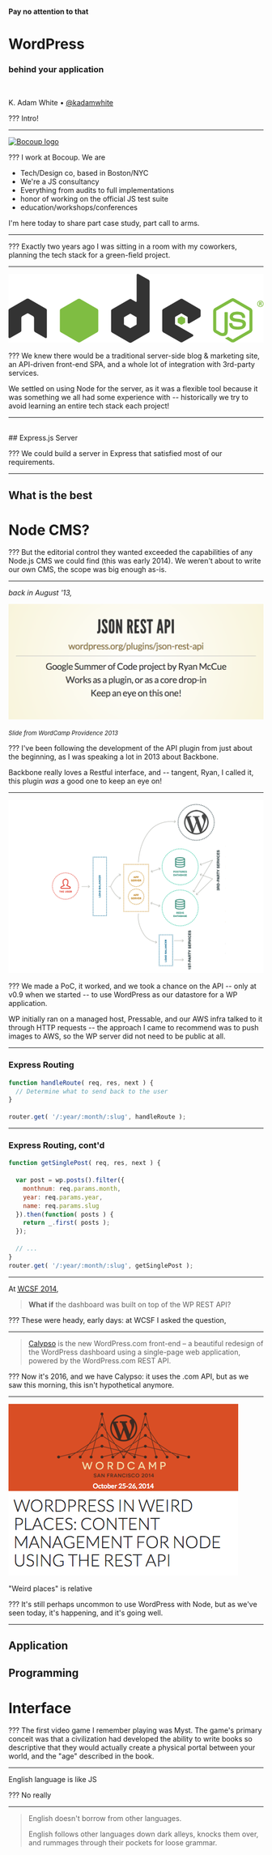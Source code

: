 #### Pay no attention to that
# WordPress
### behind your application

<br>

K. Adam White &bull; [@kadamwhite](https://twitter.com/kadamwhite)

??? Intro!

---

[![Bocoup logo](../../common/images/bocoup-vertical-676.png)](https://www.bocoup.com)

??? I work at Bocoup. We are

- Tech/Design co, based in Boston/NYC
- We're a JS consultancy
- Everything from audits to full implementations
- honor of working on the official JS test suite
- education/workshops/conferences

I'm here today to share part case study, part call to arms.

---
<!-- .slide: data-background="url('../../2015/mbtawesome-boston-node/images/bliss-windows-xp.jpg')" -->

??? Exactly two years ago I was sitting in a room with my coworkers, planning the tech stack for a green-field project.

---
<!-- .slide: data-background="url('../../2015/mbtawesome-boston-node/images/bliss-windows-xp.jpg')" -->

![Node.js logo](images/nodejs-light.png)

??? We knew there would be a traditional server-side blog & marketing site, an API-driven front-end SPA, and a whole lot of integration with 3rd-party services.

We settled on using Node for the server, as it was a flexible tool  because it was something we all had some experience with -- historically we try to avoid learning an entire tech stack each project!

---
<!-- .slide: data-background="url('../../2015/mbtawesome-boston-node/images/bliss-windows-xp.jpg')" -->

<br>
## Express.js Server

??? We could build a server in Express that satisfied most of our requirements.

---

## What is the best
# Node CMS?

??? But the editorial control they wanted exceeded the capabilities of any Node.js CMS we could find (this was early 2014). We weren't about to write our own CMS, the scope was big enough as-is.

---

*back in August '13,*

[![Screenshot of semi-prophetic WCPVD slide](images/wp-api-prediction-wcpvd-summer-2013.png)](http://kadamwhite.github.io/talks/2013/backbone-wordpress/#/67)

*<small>Slide from WordCamp Providence 2013</small>*

??? I've been following the development of the API plugin from just about the beginning, as I was speaking a lot in 2013 about Backbone.

Backbone really loves a Restful interface, and -- tangent, Ryan, I called it, this plugin _was_ a good one to keep an eye on!

---

![Project Architecture Diagram](images/2014-project-architecture.png)

??? We made a PoC, it worked, and we took a chance on the API -- only at v0.9 when we started -- to use WordPress as our datastore for a WP application.

WP initially ran on a managed host, Pressable, and our AWS infra talked to it through HTTP requests -- the approach I came to recommend was to push images to AWS, so the WP server did not need to be public at all.

---

### Express Routing

```js
function handleRoute( req, res, next ) {
  // Determine what to send back to the user
}

router.get( '/:year/:month/:slug', handleRoute );
```

---

### Express Routing, cont'd

```js
function getSinglePost( req, res, next ) {

  var post = wp.posts().filter({
    monthnum: req.params.month,
    year: req.params.year,
    name: req.params.slug
  }).then(function( posts ) {
    return _.first( posts );
  });

  // ...
}
router.get( '/:year/:month/:slug', getSinglePost );
```

---

At [<abbr title="WordCamp San Francisco">WCSF</abbr> 2014](http://wordpress.tv/2014/11/03/k-adam-white-wordpress-in-weird-places-content-management-for-node-using-rest/),

> **What if** the dashboard was built on top of the WP REST API?

??? These were heady, early days: at WCSF I asked the question,

---
<!-- .slide: data-background="url('images/calypso-site-screenshot.png')" -->

> [Calypso](https://developer.wordpress.com/calypso/) is the new WordPress.com front-end – a beautiful redesign of the WordPress dashboard using a single-page web application, powered by the WordPress.com REST API.

??? Now it's 2016, and we have Calypso: it uses the .com API, but as we saw this morning, this isn't hypothetical anymore.

---

![Screenshot of my talk on the WCSF site](images/wcsf-talk.png)

"Weird places" is relative

??? It's still perhaps uncommon to use WordPress with Node, but as we've seen today, it's happening, and it's going well.

---

## Application
## Programming
# Interface

??? The first video game I remember playing was Myst. The game's primary conceit was that a civilization had developed the ability to write books so descriptive that they would actually create a physical portal between your world, and the "age" described in the book.

---

English language is like JS

??? No really

---

> English doesn't borrow from other languages.
> 
> English follows other languages down dark alleys, knocks them over, and rummages through their pockets for loose grammar.
